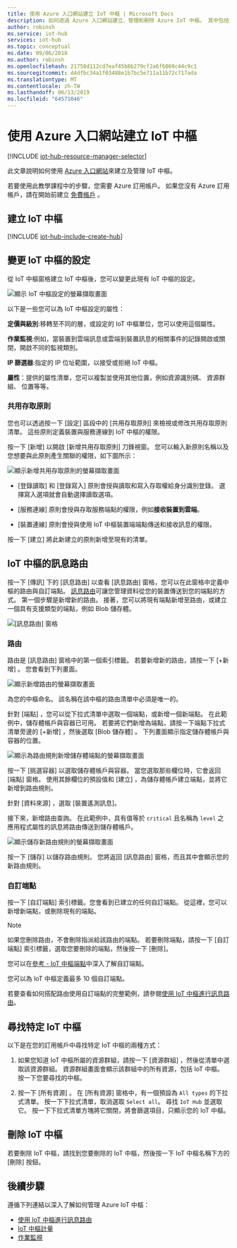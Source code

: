 ```yaml
---
title: 使用 Azure 入口網站建立 IoT 中樞 | Microsoft Docs
description: 如何透過 Azure 入口網站建立、管理和刪除 Azure IoT 中樞。 其中包括定價層、調整、安全性和傳訊組態的相關資訊。
author: robinsh
ms.service: iot-hub
services: iot-hub
ms.topic: conceptual
ms.date: 09/06/2018
ms.author: robinsh
ms.openlocfilehash: 21758d112cd7eaf45b8b279cf2a6f6060c44c9c1
ms.sourcegitcommit: d4dfbc34a1f03488e1b7bc5e711a11b72c717ada
ms.translationtype: MT
ms.contentlocale: zh-TW
ms.lasthandoff: 06/13/2019
ms.locfileid: "64571046"
---
```

# <a name="create-an-iot-hub-using-the-azure-portal"></a>使用 Azure 入口網站建立 IoT 中樞

[!INCLUDE [iot-hub-resource-manager-selector](../../includes/iot-hub-resource-manager-selector.md)]

此文章說明如何使用 [Azure 入口網站](https://portal.azure.com)來建立及管理 IoT 中樞。

若要使用此教學課程中的步驟，您需要 Azure 訂用帳戶。 如果您沒有 Azure 訂用帳戶，請在開始前建立 [免費帳戶](https://azure.microsoft.com/free/?WT.mc_id=A261C142F) 。

## <a name="create-an-iot-hub"></a>建立 IoT 中樞

[!INCLUDE [iot-hub-include-create-hub](../../includes/iot-hub-include-create-hub.md)]

## <a name="change-the-settings-of-the-iot-hub"></a>變更 IoT 中樞的設定

從 IoT 中樞窗格建立 IoT 中樞後，您可以變更此現有 IoT 中樞的設定。

![顯示 IoT 中樞設定的螢幕擷取畫面](./media/iot-hub-create-through-portal/iot-hub-settings-panel.png)

以下是一些您可以為 IoT 中樞設定的屬性：

**定價與級別**:移轉至不同的層，或設定的 IoT 中樞單位，您可以使用這個屬性。 

**作業監視**:例如，當裝置到雲端訊息或雲端到裝置訊息的相關事件的記錄開啟或關閉，開啟不同的監視類別。

**IP 篩選器**:指定的 IP 位址範圍，以接受或拒絕 IoT 中樞。

**屬性**：提供的屬性清單，您可以複製並使用其他位置，例如資源識別碼、 資源群組、 位置等等。

### <a name="shared-access-policies"></a>共用存取原則

您也可以透過按一下 [設定]  區段中的 [共用存取原則]  來檢視或修改共用存取原則清單。 這些原則定義裝置與服務連線到 IoT 中樞的權限。 

按一下 [新增]  以開啟 [新增共用存取原則]  刀鋒視窗。  您可以輸入新原則名稱以及您想要與此原則產生關聯的權限，如下圖所示：

![顯示新增共用存取原則的螢幕擷取畫面](./media/iot-hub-create-through-portal/iot-hub-add-shared-access-policy.png)

* [登錄讀取]  和 [登錄寫入]  原則會授與讀取和寫入存取權給身分識別登錄。 選擇寫入選項就會自動選擇讀取選項。

* [服務連線]  原則會授與存取服務端點的權限，例如**接收裝置到雲端**。 

* [裝置連線]  原則會授與使用 IoT 中樞裝置端端點傳送和接收訊息的權限。

按一下 [建立]  將此新建立的原則新增至現有的清單。

## <a name="message-routing-for-an-iot-hub"></a>IoT 中樞的訊息路由

按一下 [傳訊]  下的 [訊息路由]  以查看 [訊息路由] 窗格，您可以在此窗格中定義中樞的路由與自訂端點。 [訊息路由](iot-hub-devguide-messages-d2c.md)可讓您管理資料從您的裝置傳送到您的端點的方式。 第一個步驟是新增新的路由。 接著，您可以將現有端點新增至路由，或建立一個具有支援類型的端點，例如 Blob 儲存體。 

![[訊息路由] 窗格](./media/iot-hub-create-through-portal/iot-hub-message-routing.png)

### <a name="routes"></a>路由

路由是 [訊息路由] 窗格中的第一個索引標籤。 若要新增新的路由，請按一下 [+新增]  。 您會看到下列畫面。 

![顯示新增路由的螢幕擷取畫面](./media/iot-hub-create-through-portal/iot-hub-add-route-storage-endpoint.png)

為您的中樞命名。 該名稱在該中樞的路由清單中必須是唯一的。 

針對 [端點]  ，您可以從下拉式清單中選取一個端點，或新增一個新端點。 在此範例中，儲存體帳戶與容器已可用。 若要將它們新增為端點，請按一下端點下拉式清單旁邊的 [+新增]  ，然後選取 [Blob 儲存體]  。 下列畫面顯示指定儲存體帳戶與容器的位置。

![顯示為路由規則新增儲存體端點的螢幕擷取畫面](./media/iot-hub-create-through-portal/iot-hub-routing-add-storage-endpoint.png)

按一下 [挑選容器]  以選取儲存體帳戶與容器。 當您選取那些欄位時，它會返回 [端點] 窗格。 使用其餘欄位的預設值和 [建立]  ，為儲存體帳戶建立端點，並將它新增到路由規則。

針對 [資料來源]  ，選取 [裝置遙測訊息]。 

接下來，新增路由查詢。 在此範例中，具有值等於 `critical` 且名稱為 `level` 之應用程式屬性的訊息將路由傳送到儲存體帳戶。

![顯示儲存新路由規則的螢幕擷取畫面](./media/iot-hub-create-through-portal/iot-hub-add-route.png)

按一下 [儲存]  以儲存路由規則。 您將返回 [訊息路由] 窗格，而且其中會顯示您的新路由規則。

### <a name="custom-endpoints"></a>自訂端點

按一下 [自訂端點]  索引標籤。您會看到已建立的任何自訂端點。 從這裡，您可以新增新端點，或刪除現有的端點。 

> [!NOTE]
> 如果您刪除路由，不會刪除指派給該路由的端點。 若要刪除端點，請按一下 [自訂端點] 索引標籤，選取您要刪除的端點，然後按一下 [刪除]。
>

您可以在[參考 - IoT 中樞端點](iot-hub-devguide-endpoints.md)中深入了解自訂端點。

您可以為 IoT 中樞定義最多 10 個自訂端點。 

若要查看如何搭配路由使用自訂端點的完整範例，請參閱[使用 IoT 中樞進行訊息路由](tutorial-routing.md)。

## <a name="find-a-specific-iot-hub"></a>尋找特定 IoT 中樞

以下是在您的訂用帳戶中尋找特定 IoT 中樞的兩種方式：

1. 如果您知道 IoT 中樞所屬的資源群組，請按一下 [資源群組]  ，然後從清單中選取該資源群組。 資源群組畫面會顯示該群組中的所有資源，包括 IoT 中樞。 按一下您要尋找的中樞。

2. 按一下 [所有資源]  。 在 [所有資源]  窗格中，有一個預設為 `All types` 的下拉式清單。 按一下下拉式清單，取消選取 `Select all`。 尋找 `IoT Hub` 並選取它。 按一下下拉式清單方塊將它關閉，將會篩選項目，只顯示您的 IoT 中樞。

## <a name="delete-the-iot-hub"></a>刪除 IoT 中樞

若要刪除 IoT 中樞，請找到您要刪除的 IoT 中樞，然後按一下 IoT 中樞名稱下方的 [刪除]  按鈕。

## <a name="next-steps"></a>後續步驟

遵循下列連結以深入了解如何管理 Azure IoT 中樞：

* [使用 IoT 中樞進行訊息路由](tutorial-routing.md)
* [IoT 中樞計量](iot-hub-metrics.md)
* [作業監視](iot-hub-operations-monitoring.md)